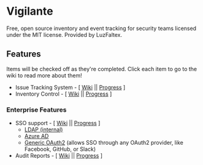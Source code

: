 # Vigilante

Free, open source inventory and event tracking for security teams licensed under the MIT license. Provided by LuzFaltex.

## Features

Items will be checked off as they're completed. Click each item to go to the wiki to read more about them!

* Issue Tracking System - [ [Wiki](https://github.com/LuzFaltex/Vigilante/wiki/Feature:-Issues) || [Progress](https://github.com/LuzFaltex/Vigilante/issues/1) ]
* Inventory Control - [ [Wiki](https://github.com/LuzFaltex/Vigilante/wiki/Feature:-Inventory-Control) || [Progress](https://github.com/LuzFaltex/Vigilante/issues/2) ]

### Enterprise Features

* SSO support - [ [Wiki](https://github.com/LuzFaltex/Vigilante/wiki/Feature:-Single-Sign-On) || [Progress](https://github.com/LuzFaltex/Vigilante/issues/3) ]
  * [LDAP (internal)](https://github.com/LuzFaltex/Vigilante/wiki/Feature:-Single-Sign-On#internal-ldap)
  * [Azure AD](https://github.com/LuzFaltex/Vigilante/wiki/Feature:-Single-Sign-On#azure-ad)
  * [Generic OAuth2](https://github.com/LuzFaltex/Vigilante/wiki/Feature:-Single-Sign-On#oauth-2-providers) (allows SSO through any OAuth2 provider, like Facebook, GitHub, or Slack)
* Audit Reports - [ [Wiki](https://github.com/LuzFaltex/Vigilante/wiki/Feature:-Auditing) || [Progress](https://github.com/LuzFaltex/Vigilante/issues/4) ]